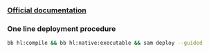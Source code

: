 ### [Official documentation](https://fierycod.github.io/holy-lambda)
### One line deployment procedure
```bash
bb hl:compile && bb hl:native:executable && sam deploy --guided
```
